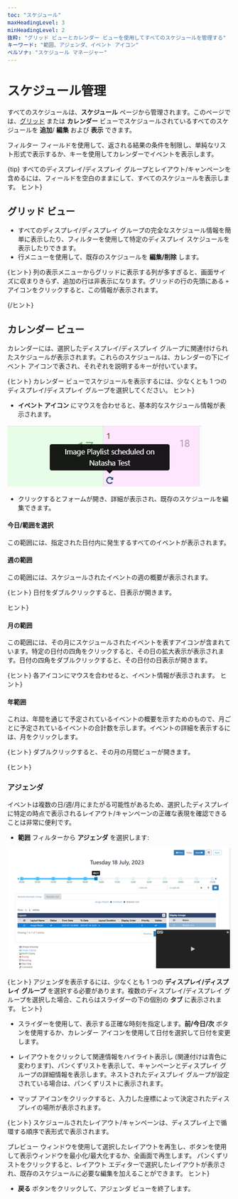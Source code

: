 ```yaml
---
toc: "スケジュール"
maxHeadingLevel: 3
minHeadingLevel: 2
抜粋: "グリッド ビューとカレンダー ビューを使用してすべてのスケジュールを管理する"
キーワード: "範囲、アジェンダ、イベント アイコン"
ペルソナ: "スケジュール マネージャー"
---
```


# スケジュール管理

すべてのスケジュールは、**スケジュール** ページから管理されます。このページでは、[グリッド](tour_cms_navigation.html#content-grids) または **カレンダー** ビューでスケジュールされているすべてのスケジュールを **追加**/ **編集** および **表示** できます。

フィルター フィールドを使用して、返される結果の条件を制限し、単純なリスト形式で表示するか、キーを使用してカレンダーでイベントを表示します。

{tip}
すべてのディスプレイ/ディスプレイ グループとレイアウト/キャンペーンを含めるには、フィールドを空白のままにして、すべてのスケジュールを表示します。
ヒント} 

## グリッド ビュー

- すべてのディスプレイ/ディスプレイ グループの完全なスケジュール情報を簡単に表示したり、フィルターを使用して特定のディスプレイ スケジュールを表示したりできます。
- 行メニューを使用して、既存のスケジュールを **編集/削除** します。

{ヒント}
列の表示メニューからグリッドに表示する列が多すぎると、画面サイズに収まりきらず、追加の行は非表示になります。グリッドの行の先頭にある `+` アイコンをクリックすると、この情報が表示されます。

{/ヒント}

## カレンダー ビュー

カレンダーには、選択したディスプレイ/ディスプレイ グループに関連付けられたスケジュールが表示されます。これらのスケジュールは、カレンダーの下にイベント アイコンで表され、それぞれを説明するキーが付いています。

{ヒント}
カレンダー ビューでスケジュールを表示するには、少なくとも 1 つのディスプレイ/ディスプレイ グループを選択してください。
ヒント}

- **イベント アイコン** にマウスを合わせると、基本的なスケジュール情報が表示されます。

![カレンダー イベント](img/v4_scheduling_management_calendar_event.png)

- クリックするとフォームが開き、詳細が表示され、既存のスケジュールを編集できます。

#### 今日/範囲を選択

この範囲には、指定された日付内に発生するすべてのイベントが表示されます。

#### 週の範囲

この範囲には、スケジュールされたイベントの週の概要が表示されます。

{ヒント}
日付をダブルクリックすると、日表示が開きます。

ヒント}

#### 月の範囲

この範囲には、その月にスケジュールされたイベントを表すアイコンが含まれています。特定の日付の四角をクリックすると、その日の拡大表示が表示されます。日付の四角をダブルクリックすると、その日付の日表示が開きます。

{ヒント}
各アイコンにマウスを合わせると、イベント情報が表示されます。
ヒント}

#### 年範囲

これは、年間を通じて予定されているイベントの概要を示すためのもので、月ごとに予定されているイベントの合計数を示します。イベントの詳細を表示するには、月をクリックします。

{ヒント}
ダブルクリックすると、その月の月間ビューが開きます。

{ヒント}

### アジェンダ

イベントは複数の日/週/月にまたがる可能性があるため、選択したディスプレイに特定の時点で表示されるレイアウト/キャンペーンの正確な表現を確認できることは非常に便利です。

- **範囲** フィルターから **アジェンダ** を選択します:

![アジェンダ](img/v4_scheduling_agenda.png)

{ヒント}
アジェンダを表示するには、少なくとも 1 つの **ディスプレイ/ディスプレイ グループ** を選択する必要があります。複数のディスプレイ/ディスプレイ グループを選択した場合、これらはスライダーの下の個別の **タブ** に表示されます。
ヒント}

- スライダーを使用して、表示する正確な時刻を指定します。**前/今日/次** ボタンを使用するか、カレンダー アイコンを使用して日付を選択して日付を変更します。

- レイアウトをクリックして関連情報をハイライト表示し (関連付けは青色に変わります)、パンくずリストを表示して、キャンペーンとディスプレイ グループの詳細情報を表示します。ネストされたディスプレイ グループが設定されている場合は、パンくずリストに表示されます。

- マップ アイコンをクリックすると、入力した座標によって決定されたディスプレイの場所が表示されます。

{ヒント}
スケジュールされたレイアウト/キャンペーンは、ディスプレイ上で循環する順序で表形式で表示されます。

プレビュー ウィンドウを使用して選択したレイアウトを再生し、ボタンを使用して表示ウィンドウを最小化/最大化するか、全画面で再生します。
パンくずリストをクリックすると、レイアウト エディターで選択したレイアウトが表示され、既存のスケジュールに必要な編集を加えることができます。
ヒント}

- **戻る** ボタンをクリックして、アジェンダ ビューを終了します。
